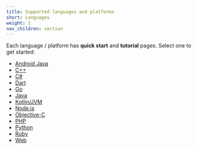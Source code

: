 ```yaml
---
title: Supported languages and platforms
short: Languages
weight: 1
nav_children: section
---
```


Each language / platform has **quick start** and **tutorial** pages. Select one
to get started:

- [Android Java](android)
- [C++](cpp)
- [C#](csharp)
- [Dart](dart)
- [Go](go)
- [Java](java)
- [Kotlin/JVM](kotlin)
- [Node.js](node)
- [Objective-C](objective-c)
- [PHP](php)
- [Python](python)
- [Ruby](ruby)
- [Web](web)
